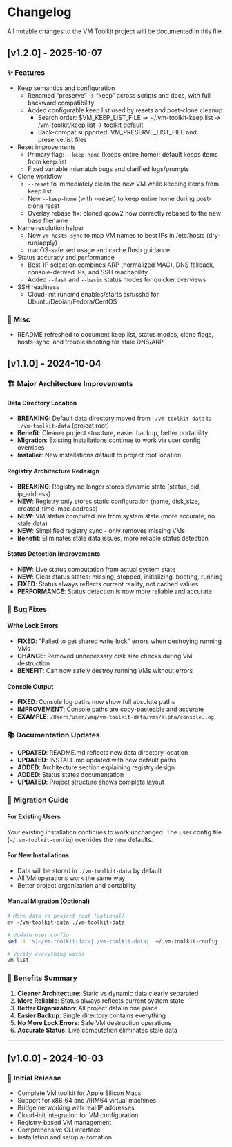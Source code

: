 # Changelog

All notable changes to the VM Toolkit project will be documented in this file.

## [v1.2.0] - 2025-10-07

### ✨ Features

- Keep semantics and configuration
	- Renamed “preserve” → “keep” across scripts and docs, with full backward compatibility
	- Added configurable keep list used by resets and post-clone cleanup
		- Search order: $VM_KEEP_LIST_FILE → ~/.vm-toolkit-keep.list → <project>/vm-toolkit/keep.list → toolkit default
		- Back-compat supported: VM_PRESERVE_LIST_FILE and preserve.list files
- Reset improvements
	- Primary flag: `--keep-home` (keeps entire home); default keeps items from keep.list
	- Fixed variable mismatch bugs and clarified logs/prompts
- Clone workflow
	- `--reset` to immediately clean the new VM while keeping items from keep.list
	- New `--keep-home` (with --reset) to keep entire home during post-clone reset
	- Overlay rebase fix: cloned qcow2 now correctly rebased to the new base filename
- Name resolution helper
	- New `vm hosts-sync` to map VM names to best IPs in /etc/hosts (dry-run/apply)
	- macOS-safe sed usage and cache flush guidance
- Status accuracy and performance
	- Best-IP selection combines ARP (normalized MAC), DNS fallback, console-derived IPs, and SSH reachability
	- Added `--fast` and `--basic` status modes for quicker overviews
- SSH readiness
	- Cloud-init runcmd enables/starts ssh/sshd for Ubuntu/Debian/Fedora/CentOS

### 🧹 Misc

- README refreshed to document keep.list, status modes, clone flags, hosts-sync, and troubleshooting for stale DNS/ARP

## [v1.1.0] - 2024-10-04

### 🏗️ **Major Architecture Improvements**

#### Data Directory Location
- **BREAKING**: Default data directory moved from `~/vm-toolkit-data` to `./vm-toolkit-data` (project root)
- **Benefit**: Cleaner project structure, easier backup, better portability
- **Migration**: Existing installations continue to work via user config overrides
- **Installer**: New installations default to project root location

#### Registry Architecture Redesign
- **BREAKING**: Registry no longer stores dynamic state (status, pid, ip_address)
- **NEW**: Registry only stores static configuration (name, disk_size, created_time, mac_address)
- **NEW**: VM status computed live from system state (more accurate, no stale data)
- **NEW**: Simplified registry sync - only removes missing VMs
- **Benefit**: Eliminates stale data issues, more reliable status detection

#### Status Detection Improvements
- **NEW**: Live status computation from actual system state
- **NEW**: Clear status states: missing, stopped, initializing, booting, running
- **FIXED**: Status always reflects current reality, not cached values
- **PERFORMANCE**: Status detection is now more reliable and accurate

### 🐛 **Bug Fixes**

#### Write Lock Errors
- **FIXED**: "Failed to get shared write lock" errors when destroying running VMs
- **CHANGE**: Removed unnecessary disk size checks during VM destruction
- **BENEFIT**: Can now safely destroy running VMs without errors

#### Console Output
- **FIXED**: Console log paths now show full absolute paths
- **IMPROVEMENT**: Console paths are copy-pasteable and accurate
- **EXAMPLE**: `/Users/user/vmq/vm-toolkit-data/vms/alpha/console.log`

### 📚 **Documentation Updates**

- **UPDATED**: README.md reflects new data directory location
- **UPDATED**: INSTALL.md updated with new default paths
- **ADDED**: Architecture section explaining registry design
- **ADDED**: Status states documentation
- **UPDATED**: Project structure shows complete layout

### 🔄 **Migration Guide**

#### For Existing Users
Your existing installation continues to work unchanged. The user config file (`~/.vm-toolkit-config`) overrides the new defaults.

#### For New Installations
- Data will be stored in `./vm-toolkit-data` by default
- All VM operations work the same way
- Better project organization and portability

#### Manual Migration (Optional)
```bash
# Move data to project root (optional)
mv ~/vm-toolkit-data ./vm-toolkit-data

# Update user config
sed -i 's|~/vm-toolkit-data|./vm-toolkit-data|' ~/.vm-toolkit-config

# Verify everything works
vm list
```

### 🎯 **Benefits Summary**

1. **Cleaner Architecture**: Static vs dynamic data clearly separated
2. **More Reliable**: Status always reflects current system state
3. **Better Organization**: All project data in one place
4. **Easier Backup**: Single directory contains everything
5. **No More Lock Errors**: Safe VM destruction operations
6. **Accurate Status**: Live computation eliminates stale data

---

## [v1.0.0] - 2024-10-03

### 🎉 **Initial Release**

- Complete VM toolkit for Apple Silicon Macs
- Support for x86_64 and ARM64 virtual machines
- Bridge networking with real IP addresses
- Cloud-init integration for VM configuration
- Registry-based VM management
- Comprehensive CLI interface
- Installation and setup automation
